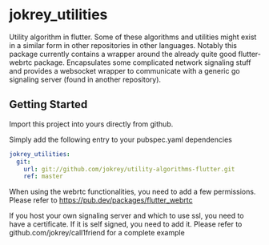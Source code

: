 # jokrey_utilities

Utility algorithm in flutter.
Some of these algorithms and utilities might exist in a similar form in other repositories in other languages.
Notably this package currently contains a wrapper around the already quite good flutter-webrtc package.
Encapsulates some complicated network signaling stuff and provides a websocket wrapper to communicate with
   a generic go signaling server (found in another repository).

## Getting Started

Import this project into yours directly from github.

Simply add the following entry to your pubspec.yaml dependencies

```yaml
jokrey_utilities:
  git:
    url: git://github.com/jokrey/utility-algorithms-flutter.git
    ref: master
```

When using the webrtc functionalities, you need to add a few permissions.
Please refer to https://pub.dev/packages/flutter_webrtc

If you host your own signaling server and which to use ssl, you need to have a certificate. If it is self signed, you need to add it.
Please refer to github.com/jokrey/call1friend for a complete example
